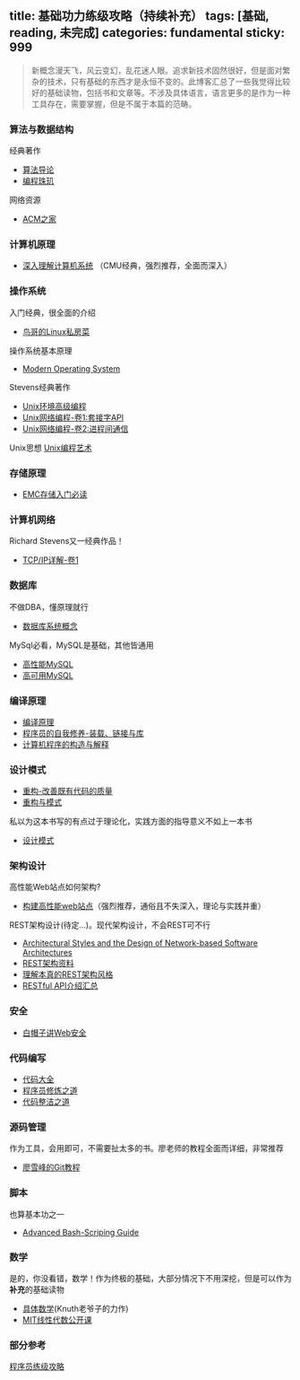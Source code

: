 title: 基础功力练级攻略（持续补充）
tags: [基础, reading, 未完成]
categories: fundamental
sticky: 999
---


>新概念漫天飞，风云变幻，乱花迷人眼。追求新技术固然很好，但是面对繁杂的技术，只有基础的东西才是永恒不变的。此博客汇总了一些我觉得比较好的基础读物，包括书和文章等。不涉及具体语言，语言更多的是作为一种工具存在，需要掌握，但是不属于本篇的范畴。

<!--more-->

### 算法与数据结构
经典著作
- [算法导论](https://book.douban.com/subject/20432061/)
- [编程珠玑](https://book.douban.com/subject/3227098/)

网络资源
- [ACM之家](http://www.acmerblog.com/)


### 计算机原理
- [深入理解计算机系统](https://book.douban.com/subject/5333562/) （CMU经典，强烈推荐，全面而深入）

### 操作系统
入门经典，很全面的介绍
- [鸟哥的Linux私房菜](https://book.douban.com/subject/4889838/)

操作系统基本原理
- [Modern Operating System](http://book.douban.com/subject/3017583/)

Stevens经典著作
- [Unix环境高级编程](https://book.douban.com/subject/1788421/)
- [Unix网络编程-卷1:套接字API](https://book.douban.com/subject/4859464/)
- [Unix网络编程-卷2:进程间通信](https://book.douban.com/subject/4886882/)

Unix思想
[Unix编程艺术](https://book.douban.com/subject/5387401/)

### 存储原理
- [EMC存储入门必读](https://community.emc.com/thread/176852)

### 计算机网络
Richard Stevens又一经典作品！
- [TCP/IP详解-卷1](https://book.douban.com/subject/1088054/)

### 数据库
不做DBA，懂原理就行
- [数据库系统概念](http://book.douban.com/subject/10548379/)

MySql必看，MySQL是基础，其他皆通用
- [高性能MySQL](http://book.douban.com/subject/4241826/)
- [高可用MySQL](http://book.douban.com/subject/6847455/)

### 编译原理
- [编译原理](https://book.douban.com/subject/3296317/)
- [程序员的自我修养-装载、链接与库](https://read.douban.com/ebook/1637944/)
- [计算机程序的构造与解释](https://book.douban.com/subject/1148282/)

### 设计模式
- [重构-改善既有代码的质量](https://book.douban.com/subject/4262627/)
- [重构与模式](http://book.douban.com/subject/1917706/)

私以为这本书写的有点过于理论化，实践方面的指导意义不如上一本书
- [设计模式](https://book.douban.com/subject/1052241/)


### 架构设计
高性能Web站点如何架构?
- [构建高性能web站点](https://book.douban.com/subject/3924175/)（强烈推荐，通俗且不失深入，理论与实践并重）

REST架构设计(待定...)。现代架构设计，不会REST可不行
- [Architectural Styles and the Design of Network-based Software Architectures](https://mysql-udf-http.googlecode.com/files/REST_cn.pdf
)
- [REST架构资料](http://www.jianshu.com/p/ee8059f3e097)
- [理解本真的REST架构风格](http://www.infoq.com/cn/articles/understanding-restful-style)
- [RESTful API介绍汇总](http://paranoidq.github.io/2016/01/05/restful-api-resources-list/)

### 安全
- [白帽子讲Web安全](https://book.douban.com/subject/10546925/)

### 代码编写
- [代码大全](https://book.douban.com/subject/1477390/)
- [程序员修炼之道](https://book.douban.com/subject/5387402/)
- [代码整洁之道](http://book.douban.com/subject/4199741/)

### 源码管理
作为工具，会用即可，不需要扯太多的书。廖老师的教程全面而详细，非常推荐
- [廖雪峰的Git教程](http://www.liaoxuefeng.com/wiki/0013739516305929606dd18361248578c67b8067c8c017b000)

### 脚本
也算基本功之一
- [Advanced Bash-Scriping Guide](http://www.tldp.org/LDP/abs/html/)

### 数学
是的，你没看错，数学！作为终极的基础，大部分情况下不用深挖，但是可以作为**补充**的基础读物

- [具体数学](https://book.douban.com/subject/21323941/)(Knuth老爷子的力作)
- [MIT线性代数公开课](http://open.163.com/special/opencourse/daishu.html)


### 部分参考
[程序员练级攻略](http://www.360doc.com/content/13/0407/09/919053_276618745.shtml)



